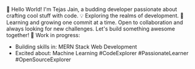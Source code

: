 🚀 Hello World!
I'm Tejas Jain, a budding developer passionate about crafting cool stuff with code. 💡 Exploring the realms of development. 🌱 Learning and growing one commit at a time. Open to collaboration and always looking for new challenges. Let's build something awesome together!
🚧 Work in progress:
- Building skills in: MERN Stack Web Development
- Excited about:  Machine Learning
#CodeExplorer #PassionateLearner #OpenSourceExplorer
